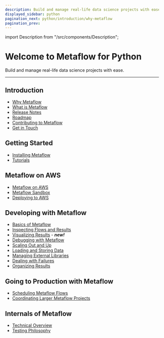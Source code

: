 ```yaml
---
description: Build and manage real-life data science projects with ease.
displayed_sidebar: python
pagination_next: python/introduction/why-metaflow
pagination_prev:
---
```


import Description from "/src/components/Description";

# Welcome to Metaflow for Python

<Description>Build and manage real-life data science projects with ease.</Description>

---

## Introduction

- [Why Metaflow](python/introduction/why-metaflow)
- [What is Metaflow](python/introduction/what-is-metaflow)
- [Release Notes](python/introduction/release-notes)
- [Roadmap](python/introduction/roadmap)
- [Contributing to Metaflow](python/introduction/contributing-to-metaflow)
- [Get in Touch](python/introduction/getting-in-touch)

## Getting Started

- [Installing Metaflow](python/getting-started/install)
- [Tutorials](python/getting-started/tutorials/)

## Metaflow on AWS

- [Metaflow on AWS](python/metaflow-on-aws)
- [Metaflow Sandbox](python/metaflow-on-aws/metaflow-sandbox)
- [Deploying to AWS](python/metaflow-on-aws/deploy-to-aws)

## Developing with Metaflow

- [Basics of Metaflow](python/metaflow/basics)
- [Inspecting Flows and Results](python/metaflow/client)
- [Visualizing Results](python/metaflow/visualizing-results/) - _**new!**_
- [Debugging with Metaflow](python/metaflow/debugging)
- [Scaling Out and Up](python/metaflow/scaling)
- [Loading and Storing Data](python/metaflow/data)
- [Managing External Libraries](python/metaflow/dependencies)
- [Dealing with Failures](python/metaflow/failures)
- [Organizing Results](python/metaflow/tagging)

## Going to Production with Metaflow

- [Scheduling Metaflow Flows](python/going-to-production-with-metaflow/scheduling-metaflow-flows)
- [Coordinating Larger Metaflow Projects](python/going-to-production-with-metaflow/coordinating-larger-metaflow-projects)

## Internals of Metaflow

- [Technical Overview](python/internals-of-metaflow/technical-overview)
- [Testing Philosophy](python/internals-of-metaflow/testing-philosophy)
